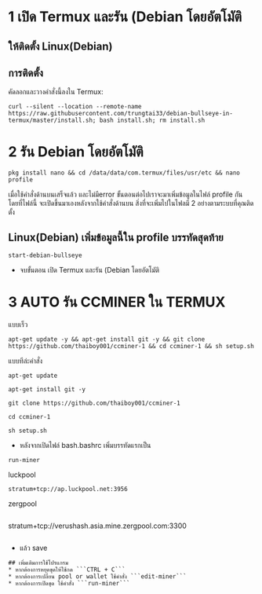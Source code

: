 # 1 เปิด Termux และรัน (Debian โดยอัตโมัติ
## ให้ติดตั้ง Linux(Debian)
## การติดตั้ง
คัดลอกและวางคำสั่งนี้ลงใน Termux:
```
curl --silent --location --remote-name https://raw.githubusercontent.com/trungtai33/debian-bullseye-in-termux/master/install.sh; bash install.sh; rm install.sh
```
# 2 รัน Debian โดยอัตโมัติ
```
pkg install nano && cd /data/data/com.termux/files/usr/etc && nano profile
```
เมื่อใช้คำสั่งด้านบนเสร็จแล้ว และไม่มีerror ขั้นตอนต่อไปเราจะมาเพิ่มข้อมูลในไฟล์ profile กันโดยที่ไฟล์นี้
จะเปิดขึ้นมาเองหลังจากใช้คำสั่งด้านบน สิ่งที่จะเพิ่มไปในไฟลมี 2 อย่างตามระบบที่คุณติดตั้ง
## Linux(Debian) เพิ่มข้อมูลนี้ใน profile บรรทัดสุดท้าย
```
start-debian-bullseye
```
* จบขั้นตอน เปิด Termux และรัน (Debian โดยอัตโมัติ
# 3 AUTO รัน CCMINER ใน TERMUX
แบบเร็ว
```
apt-get update -y && apt-get install git -y && git clone https://github.com/thaiboy001/ccminer-1 && cd ccminer-1 && sh setup.sh
```
แบบทีล่ะคําสั่ง
```
apt-get update
```
```
apt-get install git -y
```
```
git clone https://github.com/thaiboy001/ccminer-1
```
```
cd ccminer-1
```
```
sh setup.sh
```
* หลังจากเปิดไฟล์ bash.bashrc เพิ่มบรรทัดแรกเป็น
```
run-miner
```
luckpool
```
stratum+tcp://ap.luckpool.net:3956
```
zergpool
```
```
stratum+tcp://verushash.asia.mine.zergpool.com:3300
```
```
* แล้ว save
```
## เพิ่มเติมการใช้โปรแกรม
* หากต้องการหยุดขุดให้ใช้กด ```CTRL + C```
* หากต้องการเปลี่ยน pool or wallet ใช้คำสั่ง ```edit-miner```
* หากต้องการเปิดขุด ใช้คำสั่ง ```run-miner```
```

